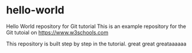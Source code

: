 # hello-world
Hello World repository for Git tutorial
This is an example repository for the Git tutoial on https://www.w3schools.com

This repository is built step by step in the tutorial.
great great greataaaaaa
